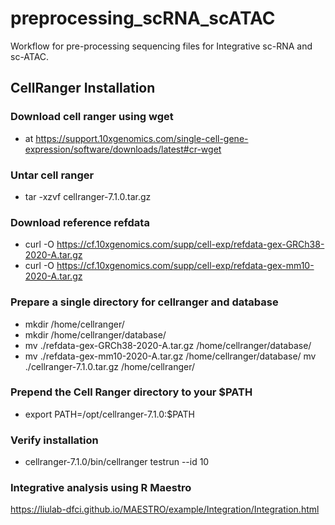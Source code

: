 <!-- GETTING STARTED -->

# preprocessing_scRNA_scATAC
Workflow for pre-processing sequencing files for Integrative sc-RNA and sc-ATAC.

## CellRanger Installation

### Download cell ranger using wget
- at https://support.10xgenomics.com/single-cell-gene-expression/software/downloads/latest#cr-wget

### Untar cell ranger 
- tar -xzvf cellranger-7.1.0.tar.gz

### Download reference refdata
- curl -O https://cf.10xgenomics.com/supp/cell-exp/refdata-gex-GRCh38-2020-A.tar.gz
- curl -O https://cf.10xgenomics.com/supp/cell-exp/refdata-gex-mm10-2020-A.tar.gz

### Prepare a single directory for cellranger and database
- mkdir /home/cellranger/
- mkdir /home/cellranger/database/
- mv ./refdata-gex-GRCh38-2020-A.tar.gz /home/cellranger/database/
- mv ./refdata-gex-mm10-2020-A.tar.gz /home/cellranger/database/
  mv ./cellranger-7.1.0.tar.gz /home/cellranger/

### Prepend the Cell Ranger directory to your $PATH
- export PATH=/opt/cellranger-7.1.0:$PATH

### Verify installation
- cellranger-7.1.0/bin/cellranger testrun --id 10


### Integrative analysis using R Maestro 
https://liulab-dfci.github.io/MAESTRO/example/Integration/Integration.html
